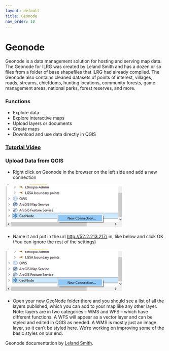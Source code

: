 ```yaml
---
layout: default
title: Geonode
nav_order: 10
---
```

# Geonode

Geonode is a data management solution for hosting and serving map data. The Geonode for ILRG was created by Leland Smith and has a dozen or so files from a folder of base shapefiles that ILRG had already compiled. The Geonode also contains cleaned datasets of points of interest, villages, roads, streams, chiefdoms, hunting locations, community forests, game management areas, national parks, forest reserves, and more. 

### Functions 
- Explore data
- Explore interactive maps
- Upload layers or documents
- Create maps
- Download and use data directly in QGIS

### [Tutorial Video](https://youtu.be/IkgNbam9KEM)

### Upload Data from QGIS
- Right click on Geonode in the browser on the left side and add a new connection

![Geonode1](General_Assets/Geonode1.png)
- Name it and put in the url http://52.2.213.217/ in, like below and click OK (You can ignore the rest of the settings)

![Geonode1](General_Assets/Geonode1.png)
- Open your new GeoNode folder there and you should see a list of all the layers published, which you can add to your map like any other layer. Note: layers are in two categories – WMS and WFS – which have different functions. A WFS will appear as a vector layer and can be styled and edited in QGIS as needed. A WMS is mostly just an image layer, so it can’t be styled here. We’re working on improving some of the basic styles on our end.

Geonode documentation by [Leland Smith](https://github.com/llsmith05).